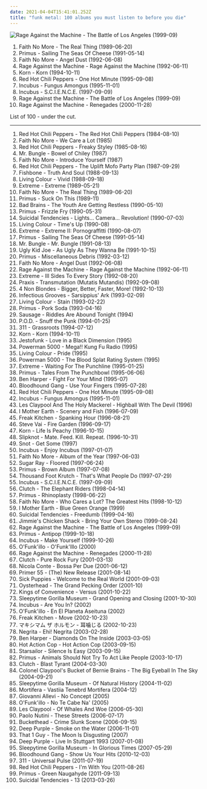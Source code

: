 ```yaml
---
date: 2021-04-04T15:41:01.252Z
title: "funk metal: 100 albums you must listen to before you die"
---
```

![Rage Against the Machine - The Battle of Los Angeles (1999-09)](http://coverartarchive.org/release/962df9d5-0ab5-4f90-97d9-99cb0ab52360/2939556829-500.jpg "Rage Against the Machine - The Battle of Los Angeles (1999-09)")
<ol class="albums">
<li data-cover="http://coverartarchive.org/release/bdc6f2fe-cc88-3bdc-93f9-4c69d1f94d64/9560736864-500.jpg" data-tags="alternative metal, alternative rock, rock" role="button">Faith No More - The Real Thing (1989-06-20)</li>
<li data-cover="http://coverartarchive.org/release/c3814cca-63d1-4cfa-9934-60957205b86b/26730700764-500.jpg" data-tags="alternative rock, funk metal, rock, funk, 90s, alternative metal" role="button">Primus - Sailing The Seas Of Cheese (1991-05-14)</li>
<li data-cover="http://coverartarchive.org/release/9a25698c-bf29-3297-a05f-80f68c736e14/25332108545-500.jpg" data-tags="alternative rock, rock, alternative metal" role="button">Faith No More - Angel Dust (1992-06-08)</li>
<li data-cover="https://img.discogs.com/RSomcpkWT3gqrov3iwDg-sJlxZw=/fit-in/600x449/filters:strip_icc():format(jpeg):mode_rgb():quality(90)/discogs-images/R-8900165-1471085814-2540.jpeg.jpg" data-tags="rock" role="button">Rage Against the Machine - Rage Against the Machine (1992-06-11)</li>
<li data-cover="http://coverartarchive.org/release/b06d3f9d-78b1-3155-89be-e7af11730806/2192472321-500.jpg" data-tags="nu metal" role="button">Korn - Korn (1994-10-11)</li>
<li data-cover="https://img.discogs.com/31gR0JrjT4wpFgCD7pf2u1N2FGE=/fit-in/600x600/filters:strip_icc():format(jpeg):mode_rgb():quality(90)/discogs-images/R-6757360-1425997407-7575.jpeg.jpg" data-tags="alternative rock, rock, 90s" role="button">Red Hot Chili Peppers - One Hot Minute (1995-09-08)</li>
<li data-cover="http://coverartarchive.org/release/b14f5b76-0f8c-3b16-b193-1438299abdea/12785839911-500.jpg" data-tags="funk metal" role="button">Incubus - Fungus Amongus (1995-11-01)</li>
<li data-cover="http://coverartarchive.org/release/18622368-24e9-45ce-93d5-be2e4f45b3b3/8631104442-500.jpg" data-tags="alternative rock, funk metal, rock" role="button">Incubus - S.C.I.E.N.C.E. (1997-09-09)</li>
<li data-cover="http://coverartarchive.org/release/962df9d5-0ab5-4f90-97d9-99cb0ab52360/2939556829-500.jpg" data-tags="rock" role="button">Rage Against the Machine - The Battle of Los Angeles (1999-09)</li>
<li data-cover="http://coverartarchive.org/release/1c293abc-3993-3d1d-bb8d-e8fe18621488/9245164218-500.jpg" data-tags="rock, alternative rock" role="button">Rage Against the Machine - Renegades (2000-11-28)</li>
</ol>
List of 100 - under the cut.
<!-- more -->

_________________

<ol class="albums">
<li data-cover="https://img.discogs.com/P-IsgOwwUvBnHxQdrSfEQ9aY3mg=/fit-in/600x398/filters:strip_icc():format(jpeg):mode_rgb():quality(90)/discogs-images/R-12082107-1527936657-8458.jpeg.jpg" data-tags="funk rock" role="button">
Red Hot Chili Peppers - The Red Hot Chili Peppers (1984-08-10)
</li>
<li data-cover="http://coverartarchive.org/release/6f6282a9-6b8f-4215-b61f-358ba8ebb9d0/2824608720-500.jpg" data-tags="alternative metal, post-punk, funk metal" role="button">
Faith No More - We Care a Lot (1985)
</li>
<li data-cover="http://coverartarchive.org/release/a7a1b8da-a9ab-4153-8b6a-ee331c391938/1037573218-500.jpg" data-tags="funk rock, funk" role="button">
Red Hot Chili Peppers - Freaky Styley (1985-08-16)
</li>
<li data-cover="https://img.discogs.com/RyjQvWuGyAVMl0Q1JV6X4qtNyEU=/fit-in/600x600/filters:strip_icc():format(jpeg):mode_rgb():quality(90)/discogs-images/R-1307399-1424914171-5164.jpeg.jpg" data-tags="experimental" role="button">
Mr. Bungle - Bowel of Chiley (1987)
</li>
<li data-cover="https://via.placeholder.com/450" data-tags="alternative metal, funk metal" role="button">
Faith No More - Introduce Yourself (1987)
</li>
<li data-cover="http://coverartarchive.org/release/0ae5fdcc-586f-4a1f-b3dd-342f5a84cb4a/21130359568-500.jpg" data-tags="funk rock" role="button">
Red Hot Chili Peppers - The Uplift Mofo Party Plan (1987-09-29)
</li>
<li data-cover="http://coverartarchive.org/release/04a29c62-4cb6-48b4-8be3-484774ee1adf/23490334229-500.jpg" data-tags="80s, funk rock" role="button">
Fishbone - Truth And Soul (1988-09-13)
</li>
<li data-cover="http://coverartarchive.org/release/245c9588-b4f8-33df-98f4-4b29b3775916/11571156452-500.jpg" data-tags="hard rock, 80s" role="button">
Living Colour - Vivid (1988-09-18)
</li>
<li data-cover="http://coverartarchive.org/release/31b2522c-041b-44b7-9daa-17ecea4faf6f/28725503103-500.jpg" data-tags="hard rock, hair metal" role="button">
Extreme - Extreme (1989-05-21)
</li>
<li data-cover="http://coverartarchive.org/release/bdc6f2fe-cc88-3bdc-93f9-4c69d1f94d64/9560736864-500.jpg" data-tags="alternative metal, alternative rock, rock" role="button">
Faith No More - The Real Thing (1989-06-20)
</li>
<li data-cover="https://img.discogs.com/fME9WDprVWO872Nj6MWYSu-qglM=/fit-in/600x599/filters:strip_icc():format(jpeg):mode_rgb():quality(90)/discogs-images/R-975806-1424371718-1856.jpeg.jpg" data-tags="funk metal, alternative metal, primus" role="button">
Primus - Suck On This (1989-11)
</li>
<li data-cover="http://coverartarchive.org/release/ec9814ab-85f9-41a8-80b5-0cdbbee19ec2/5343910937-500.jpg" data-tags="reggae, funk metal, bad brains, hardcore punk, youth, amsterdam, 1980s, 1990s, netherlands, live album, live recording, us-american, sst records, paradiso, heavy metal music, agitation, the youth are getting restless, k1r7m" role="button">
Bad Brains - The Youth Are Getting Restless (1990-05-10)
</li>
<li data-cover="https://img.discogs.com/YqqCs70buzegtoFW7myFLVnsQ8U=/fit-in/600x607/filters:strip_icc():format(jpeg):mode_rgb():quality(90)/discogs-images/R-3000806-1508266484-8892.jpeg.jpg" data-tags="funk metal" role="button">
Primus - Frizzle Fry (1990-05-31)
</li>
<li data-cover="http://coverartarchive.org/release/cd47d1f3-1d73-4c92-8766-edf5dfea2c4b/14170897981-500.jpg" data-tags="thrash metal" role="button">
Suicidal Tendencies - Lights... Camera... Revolution! (1990-07-03)
</li>
<li data-cover="https://img.discogs.com/Czjx-Evs1ry3YEs-pyzuOBH6kqY=/fit-in/600x598/filters:strip_icc():format(jpeg):mode_rgb():quality(90)/discogs-images/R-5915276-1406214919-8685.jpeg.jpg" data-tags="hard rock, 90s, funk rock" role="button">
Living Colour - Time's Up (1990-08)
</li>
<li data-cover="http://coverartarchive.org/release/35a28722-a9ed-3bcd-975d-2a3fede3907b/5891797788-500.jpg" data-tags="hard rock" role="button">
Extreme - Extreme II: Pornograffitti (1990-08-07)
</li>
<li data-cover="http://coverartarchive.org/release/c3814cca-63d1-4cfa-9934-60957205b86b/26730700764-500.jpg" data-tags="alternative rock, funk metal, rock, funk, 90s, alternative metal" role="button">
Primus - Sailing The Seas Of Cheese (1991-05-14)
</li>
<li data-cover="https://via.placeholder.com/450" data-tags="experimental" role="button">
Mr. Bungle - Mr. Bungle (1991-08-13)
</li>
<li data-cover="http://coverartarchive.org/release/7e2c82ba-9ba4-4827-9a22-bcd7844f1a0b/7919566324-500.jpg" data-tags="hard rock, funk metal, wants, dr b tags" role="button">
Ugly Kid Joe - As Ugly As They Wanna Be (1991-10-15)
</li>
<li data-cover="https://img.discogs.com/3nNxy1l1TqsMwYj2Xh-ESidYL4w=/fit-in/600x600/filters:strip_icc():format(jpeg):mode_rgb():quality(90)/discogs-images/R-473273-1428439620-5239.jpeg.jpg" data-tags="primus, cover" role="button">
Primus - Miscellaneous Debris (1992-03-12)
</li>
<li data-cover="http://coverartarchive.org/release/9a25698c-bf29-3297-a05f-80f68c736e14/25332108545-500.jpg" data-tags="alternative rock, rock, alternative metal" role="button">
Faith No More - Angel Dust (1992-06-08)
</li>
<li data-cover="https://img.discogs.com/RSomcpkWT3gqrov3iwDg-sJlxZw=/fit-in/600x449/filters:strip_icc():format(jpeg):mode_rgb():quality(90)/discogs-images/R-8900165-1471085814-2540.jpeg.jpg" data-tags="rock" role="button">
Rage Against the Machine - Rage Against the Machine (1992-06-11)
</li>
<li data-cover="http://coverartarchive.org/release/a02e8730-2374-330a-8e10-f5097b644982/9458120372-500.jpg" data-tags="hard rock, funk rock" role="button">
Extreme - III Sides To Every Story (1992-08-20)
</li>
<li data-cover="https://img.discogs.com/WQZj-xfAaLTCC-eMXu8IxwYAaz8=/fit-in/600x600/filters:strip_icc():format(jpeg):mode_rgb():quality(90)/discogs-images/R-1373112-1261422063.jpeg.jpg" data-tags="funk, metal" role="button">
Praxis - Transmutation (Mutatis Mutandis) (1992-09-08)
</li>
<li data-cover="http://coverartarchive.org/release/802a9b0f-76f1-48b1-a386-453aa6760950/8528725183-500.jpg" data-tags="alternative rock, female vocalists, 90s, rock" role="button">
4 Non Blondes - Bigger, Better, Faster, More! (1992-10-13)
</li>
<li data-cover="https://img.discogs.com/rmZV3SP6fTF6UEK0Lw66yjbnMm0=/fit-in/600x635/filters:strip_icc():format(jpeg):mode_rgb():quality(90)/discogs-images/R-15223219-1588329994-4156.jpeg.jpg" data-tags="funk, funk metal" role="button">
Infectious Grooves - Sarsippius' Ark (1993-02-09)
</li>
<li data-cover="https://img.discogs.com/uFsvsXPDcTVMLCHjduyXHbQakR0=/fit-in/600x529/filters:strip_icc():format(jpeg):mode_rgb():quality(90)/discogs-images/R-2577412-1291341721.jpeg.jpg" data-tags="funk metal, rock" role="button">
Living Colour - Stain (1993-02-22)
</li>
<li data-cover="http://coverartarchive.org/release/8e0b296b-9ba7-4781-b151-c6eb0d17b85d/19621358532-500.jpg" data-tags="alternative metal" role="button">
Primus - Pork Soda (1993-04-16)
</li>
<li data-cover="https://img.discogs.com/pD3EZoOo0zMmGwpDhPRcXnbtJKI=/fit-in/600x595/filters:strip_icc():format(jpeg):mode_rgb():quality(90)/discogs-images/R-851367-1226056512.jpeg.jpg" data-tags="funk metal" role="button">
Sausage - Riddles Are Abound Tonight (1994)
</li>
<li data-cover="http://coverartarchive.org/release/5a606e51-6ff4-3ff4-8ed3-9163e34d0261/13579108697-500.jpg" data-tags="rapcore, nu metal" role="button">
P.O.D. - Snuff the Punk (1994-01-25)
</li>
<li data-cover="http://coverartarchive.org/release/31393df7-4500-42f4-a7e3-01a8894793b4/5597540729-500.jpg" data-tags="rock, alternative rock" role="button">
311 - Grassroots (1994-07-12)
</li>
<li data-cover="http://coverartarchive.org/release/b06d3f9d-78b1-3155-89be-e7af11730806/2192472321-500.jpg" data-tags="nu metal" role="button">
Korn - Korn (1994-10-11)
</li>
<li data-cover="http://coverartarchive.org/release/6974270c-ef73-4c2c-8704-20140e89d341/7263999846-500.jpg" data-tags="funk, jazz-funk" role="button">
Jestofunk - Love in a Black Dimension (1995)
</li>
<li data-cover="http://coverartarchive.org/release/2101f51b-6a27-4c34-8cee-44c3e678453b/19604751300-500.jpg" data-tags="alternative metal" role="button">
Powerman 5000 - Mega!! Kung Fu Radio (1995)
</li>
<li data-cover="http://coverartarchive.org/release/90725120-5feb-48d2-af0b-b8ba0b0b4377/6832081005-500.jpg" data-tags="rock" role="button">
Living Colour - Pride (1995)
</li>
<li data-cover="http://coverartarchive.org/release/bdc38381-8c0e-4e56-b42b-fb49f4e37803/8311816749-500.jpg" data-tags="hard rock, funk metal, alternative metal, industrial metal, rapcore, nu-metal" role="button">
Powerman 5000 - The Blood Splat Rating System (1995)
</li>
<li data-cover="https://img.discogs.com/olpaLCmR4tAYWJNW5zerpVyKDSA=/fit-in/467x466/filters:strip_icc():format(jpeg):mode_rgb():quality(90)/discogs-images/R-3526888-1378902025-7178.jpeg.jpg" data-tags="funk rock, rock" role="button">
Extreme - Waiting For The Punchline (1995-01-25)
</li>
<li data-cover="https://img.discogs.com/ucvUD-sDbK35og8mqC6aTXQ9SEc=/fit-in/420x385/filters:strip_icc():format(jpeg):mode_rgb():quality(90)/discogs-images/R-12878829-1543701567-1987.jpeg.jpg" data-tags="90s, alternative metal, funk metal, alternative, alternative rock, primus" role="button">
Primus - Tales From The Punchbowl (1995-06-06)
</li>
<li data-cover="http://coverartarchive.org/release/ce04d4ed-9cda-4d1d-8304-33f143db0b6a/6375099104-500.jpg" data-tags="blues, rock, acoustic" role="button">
Ben Harper - Fight For Your Mind (1995-07)
</li>
<li data-cover="http://coverartarchive.org/release/0ed5e9a0-8b60-45e3-aba6-2166bcc32e4c/8479500461-500.jpg" data-tags="alternative rock" role="button">
Bloodhound Gang - Use Your Fingers (1995-07-28)
</li>
<li data-cover="https://img.discogs.com/31gR0JrjT4wpFgCD7pf2u1N2FGE=/fit-in/600x600/filters:strip_icc():format(jpeg):mode_rgb():quality(90)/discogs-images/R-6757360-1425997407-7575.jpeg.jpg" data-tags="alternative rock, rock, 90s" role="button">
Red Hot Chili Peppers - One Hot Minute (1995-09-08)
</li>
<li data-cover="http://coverartarchive.org/release/b14f5b76-0f8c-3b16-b193-1438299abdea/12785839911-500.jpg" data-tags="funk metal" role="button">
Incubus - Fungus Amongus (1995-11-01)
</li>
<li data-cover="https://img.discogs.com/7hpzYqsH-Q1rEc7jcINYFY0Egao=/fit-in/600x598/filters:strip_icc():format(jpeg):mode_rgb():quality(90)/discogs-images/R-480461-1321786903.jpeg.jpg" data-tags="rock" role="button">
Les Claypool And The Holy Mackerel - Highball With The Devil (1996)
</li>
<li data-cover="http://coverartarchive.org/release/981dbbfc-0b08-372b-a0b9-a8e15232d484/15456224654-500.jpg" data-tags="rock, alternative, alternative rock, progressive rock, acoustic, funk metal, funk, latin, blues, progressive, blues rock, funk rock, progressive alternative metal, progressive alternative rock, progressive funk rock, alternative funk rock, progressive funk metal, good album" role="button">
I Mother Earth - Scenery and Fish (1996-07-09)
</li>
<li data-cover="http://coverartarchive.org/release/5bb9015d-6d4b-4226-b4d8-196397e59554/20311788316-500.jpg" data-tags="heavy metal, metal, jazz, rock, alternative, alternative rock, experimental, progressive metal, hard rock, progressive rock, fusion, funk metal, funk, progressive, funk rock, wants, progressive alternative metal, progressive alternative rock, progressive funk rock, alternative funk rock, progressive funk metal, spanking hour" role="button">
Freak Kitchen - Spanking Hour (1996-08-21)
</li>
<li data-cover="https://via.placeholder.com/450" data-tags="instrumental rock, guitar virtuoso" role="button">
Steve Vai - Fire Garden (1996-09-17)
</li>
<li data-cover="http://coverartarchive.org/release/c93f6a84-0822-472f-ba7d-a49e475a9a43/4088021294-500.jpg" data-tags="nu metal" role="button">
Korn - Life Is Peachy (1996-10-15)
</li>
<li data-cover="http://coverartarchive.org/release/ce4722b7-7d58-4f7d-b76d-cb4b37fb661b/1069838540-500.jpg" data-tags="metal, nu metal" role="button">
Slipknot - Mate. Feed. Kill. Repeat. (1996-10-31)
</li>
<li data-cover="http://coverartarchive.org/release/e918ad34-b3d8-4f34-a5f7-2347f02d0425/10622308237-500.jpg" data-tags="funk metal, hardcore, nu metal" role="button">
Snot - Get Some (1997)
</li>
<li data-cover="https://img.discogs.com/uTfnXClz16qG-TOpySujzCWkPY0=/fit-in/600x373/filters:strip_icc():format(jpeg):mode_rgb():quality(90)/discogs-images/R-11660734-1520198381-9486.png.jpg" data-tags="alternative rock, funk metal, rock, funk" role="button">
Incubus - Enjoy Incubus (1997-01-07)
</li>
<li data-cover="https://via.placeholder.com/450" data-tags="rock, alternative metal, alternative, alternative rock" role="button">
Faith No More - Album of the Year (1997-06-03)
</li>
<li data-cover="http://coverartarchive.org/release/7aa940e5-6128-4ed1-9d89-86458a1b5ec6/8008267577-500.jpg" data-tags="punk, alternative metal" role="button">
Sugar Ray - Floored (1997-06-24)
</li>
<li data-cover="https://img.discogs.com/xNKw6drUH9yXDBMPpgfoC5wSydE=/fit-in/301x300/filters:strip_icc():format(jpeg):mode_rgb():quality(90)/discogs-images/R-3710701-1341304554-5854.jpeg.jpg" data-tags="funk metal, 90s, les claypool, rock, alternative metal, basically bass" role="button">
Primus - Brown Album (1997-07-08)
</li>
<li data-cover="http://coverartarchive.org/release/a6988fe8-843c-4800-b569-827885402c23/26961870135-500.jpg" data-tags="alternative rock, rap metal, rap rock" role="button">
Thousand Foot Krutch - That's What People Do (1997-07-29)
</li>
<li data-cover="http://coverartarchive.org/release/18622368-24e9-45ce-93d5-be2e4f45b3b3/8631104442-500.jpg" data-tags="alternative rock, funk metal, rock" role="button">
Incubus - S.C.I.E.N.C.E. (1997-09-09)
</li>
<li data-cover="http://coverartarchive.org/release/ef5aa6bc-dfdf-4b1d-bf8d-96f785ef5dfc/18650235841-500.jpg" data-tags="stoner rock" role="button">
Clutch - The Elephant Riders (1998-04-14)
</li>
<li data-cover="http://coverartarchive.org/release/3f6f0e86-80e9-313c-b7e0-9dc08105937b/21426794057-500.jpg" data-tags="funk metal" role="button">
Primus - Rhinoplasty (1998-06-22)
</li>
<li data-cover="http://coverartarchive.org/release/19af6bc8-81ca-4eb0-ba7e-3f0c6113eb66/2618609074-500.jpg" data-tags="rock" role="button">
Faith No More - Who Cares a Lot? The Greatest Hits (1998-10-12)
</li>
<li data-cover="http://coverartarchive.org/release/84c895ec-2999-46ad-b23d-2d288ed83462/15467702597-500.jpg" data-tags="electronica, jazz, rock, alternative, alternative rock, experimental, hard rock, progressive rock, pop rock, acoustic, fusion, world, funk metal, funk, latin, blues, progressive, blues rock, acoustic rock, funk rock, progressive alternative metal, progressive alternative rock, progressive funk rock, alternative funk rock, acoustic funk rock, progressive funk metal, progressive ambient rock, acoustic pop rock, acoustic folk rock, acoustic folk fusion, blues funk rock" role="button">
I Mother Earth - Blue Green Orange (1999)
</li>
<li data-cover="http://coverartarchive.org/release/3e62337e-8efe-3c42-9777-6dee1ed07c25/5233844746-500.jpg" data-tags="hardcore punk, hardcore" role="button">
Suicidal Tendencies - Freedumb (1999-04-16)
</li>
<li data-cover="http://coverartarchive.org/release/0e264b74-e689-40b6-8bc4-cf6d30e57408/17554035291-500.jpg" data-tags="funk metal, alternative metal, maryland, :d, annapolis, oldskoolz, leapsandalbums, jim wirt" role="button">
Jimmie's Chicken Shack - Bring Your Own Stereo (1999-08-24)
</li>
<li data-cover="http://coverartarchive.org/release/962df9d5-0ab5-4f90-97d9-99cb0ab52360/2939556829-500.jpg" data-tags="rock" role="button">
Rage Against the Machine - The Battle of Los Angeles (1999-09)
</li>
<li data-cover="https://img.discogs.com/fzRgl1_qWan58EQ2sode-Shk5DQ=/fit-in/600x600/filters:strip_icc():format(jpeg):mode_rgb():quality(90)/discogs-images/R-11742573-1521612866-9802.jpeg.jpg" data-tags="funk metal" role="button">
Primus - Antipop (1999-10-18)
</li>
<li data-cover="http://coverartarchive.org/release/00d1109d-6954-3791-8193-c29fdc28bf30/23589283839-500.jpg" data-tags="alternative rock, rock" role="button">
Incubus - Make Yourself (1999-10-26)
</li>
<li data-cover="https://img.discogs.com/990QvNo7eWnAzNhZ9wsWa9gDlf0=/fit-in/532x528/filters:strip_icc():format(jpeg):mode_rgb():quality(90)/discogs-images/R-6846409-1427854450-6351.jpeg.jpg" data-tags="jazz, pop, rock, soul, instrumental, acoustic, motown, funk metal, funk, funky, groovy, funk rock, rap metal, jecks" role="button">
O'Funk'illo - O'Funk'Illo (2000)
</li>
<li data-cover="http://coverartarchive.org/release/1c293abc-3993-3d1d-bb8d-e8fe18621488/9245164218-500.jpg" data-tags="rock, alternative rock" role="button">
Rage Against the Machine - Renegades (2000-11-28)
</li>
<li data-cover="http://coverartarchive.org/release/c7c92eab-c53d-47d0-8ae4-92f22d5e3dd8/9285528262-500.jpg" data-tags="stoner rock" role="button">
Clutch - Pure Rock Fury (2001-03-13)
</li>
<li data-cover="http://coverartarchive.org/release/96fe63e2-7ded-4b69-a79d-b7ff407dcd69/17622833440-500.jpg" data-tags="jazz, nu jazz, bossa nova" role="button">
Nicola Conte - Bossa Per Due (2001-06-12)
</li>
<li data-cover="https://img.discogs.com/EXGSm1EU0mUb2U7BbV7FMl1QJ24=/fit-in/600x595/filters:strip_icc():format(jpeg):mode_rgb():quality(90)/discogs-images/R-2154770-1266960960.jpeg.jpg" data-tags="heavy metal, metalcore, hardcore, funk metal, funk, alternative metal, rapcore, nu metal, reggae metal, rap-metal, killswitch engage, slipknot, korn, stone sour, poison the well, flaw, chimaira, hed planet earth, demon hunter, clawfinger, american head charge, hed pe, element eighty, mushroomhead, 40 below summer, primer 55, one minute silence, silent civilian, 36 crazy fists, primer55" role="button">
Primer 55 - (The) New Release (2001-08-14)
</li>
<li data-cover="http://coverartarchive.org/release/f49e0a11-d03b-4034-98b9-61a205d8d1d2/1563647398-500.jpg" data-tags="nu metal" role="button">
Sick Puppies - Welcome to the Real World (2001-09-03)
</li>
<li data-cover="https://img.discogs.com/SXFc2MlxPqDEkUfPPSHdgn70Enw=/fit-in/600x532/filters:strip_icc():format(jpeg):mode_rgb():quality(90)/discogs-images/R-501070-1356643028-2297.jpeg.jpg" data-tags="alternative" role="button">
Oysterhead - The Grand Pecking Order (2001-10)
</li>
<li data-cover="http://coverartarchive.org/release/34d72fb7-f20c-4caa-98aa-178249a8dc95/3038759182-500.jpg" data-tags="indie pop" role="button">
Kings of Convenience - Versus (2001-10-22)
</li>
<li data-cover="http://coverartarchive.org/release/697d31a7-6edc-4ed2-acf8-501de3cbd8bf/5083852483-500.jpg" data-tags="experimental, progressive metal, avant-garde" role="button">
Sleepytime Gorilla Museum - Grand Opening and Closing (2001-10-30)
</li>
<li data-cover="http://coverartarchive.org/release/a0a7b0e2-df05-4ca3-b267-a706b53adae0/25413813801-500.jpg" data-tags="rock, alternative, funk metal, more handclaps" role="button">
Incubus - Are You In? (2002)
</li>
<li data-cover="http://coverartarchive.org/release/cf2f5de6-1eee-4c86-8362-3785643b9176/1853017669-500.jpg" data-tags="jazz, pop, rock, soul, instrumental, acoustic, motown, funk metal, funk, funky, alternative metal, groovy, funk rock, jecks" role="button">
O'Funk'illo - En El Planeta Aseituna (2002)
</li>
<li data-cover="https://img.discogs.com/atNPJQE8YDqOjQSUSGKXAX58m3w=/fit-in/600x598/filters:strip_icc():format(jpeg):mode_rgb():quality(90)/discogs-images/R-1888876-1324824836.jpeg.jpg" data-tags="rock, fusion, progressive alternative metal, fk move" role="button">
Freak Kitchen - Move (2002-10-23)
</li>
<li data-cover="http://coverartarchive.org/release/51075cbf-fda0-45a0-bdfc-c063587d7b8f/7747401431-500.jpg" data-tags="metal, rock, alternative, alternative rock, hardcore, funk metal, funk, alternative metal, 00s, nu metal, funk rock, hardcore punk, maximum the hormone, nao, daisuke-han, maximum the ryo-kun, ue-chang" role="button">
マキシマム ザ ホルモン - 耳噛じる (2002-10-23)
</li>
<li data-cover="https://img.discogs.com/nClrUO33Yh4IpnfrNoMeQk3ZZno=/fit-in/500x473/filters:strip_icc():format(jpeg):mode_rgb():quality(90)/discogs-images/R-8633138-1465567296-8423.jpeg.jpg" data-tags="rock, italian" role="button">
Negrita - Ehi! Negrita (2003-02-28)
</li>
<li data-cover="http://coverartarchive.org/release/5e500047-978a-44d4-84ef-f714be4235ec/16071252194-500.jpg" data-tags="rock, soul, blues, ben harper" role="button">
Ben Harper - Diamonds On The Inside (2003-03-05)
</li>
<li data-cover="http://coverartarchive.org/release/1d744d66-1fdb-4dff-9392-e0e2bbf3f702/17652420521-500.jpg" data-tags="alternative" role="button">
Hot Action Cop - Hot Action Cop (2003-09-15)
</li>
<li data-cover="https://img.discogs.com/-mn5m6C8PS1GcbLRs7crnsvmqq0=/fit-in/600x600/filters:strip_icc():format(jpeg):mode_rgb():quality(90)/discogs-images/R-7098914-1433699223-2052.jpeg.jpg" data-tags="britpop, indie rock" role="button">
Starsailor - Silence Is Easy (2003-09-15)
</li>
<li data-cover="https://img.discogs.com/w8RV5w0KOWJ-jnk33h54PwvCHs8=/fit-in/480x640/filters:strip_icc():format(jpeg):mode_rgb():quality(90)/discogs-images/R-5811167-1403333245-2949.jpeg.jpg" data-tags="funk metal" role="button">
Primus - Animals Should Not Try To Act Like People (2003-10-17)
</li>
<li data-cover="http://coverartarchive.org/release/37ecd876-bccf-383d-8e78-b0f2cc13c964/19386733501-500.jpg" data-tags="stoner rock" role="button">
Clutch - Blast Tyrant (2004-03-30)
</li>
<li data-cover="http://coverartarchive.org/release/cea4b7d5-835f-47d4-af46-e5d507bd5d11/26430724808-500.jpg" data-tags="funk, experimental" role="button">
Colonel Claypool's Bucket of Bernie Brains - The Big Eyeball In The Sky (2004-09-21)
</li>
<li data-cover="http://coverartarchive.org/release/41a71be2-4c3d-43f5-a7f7-f7ea91541bc8/12638055306-500.jpg" data-tags="avant-garde, avant-prog" role="button">
Sleepytime Gorilla Museum - Of Natural History (2004-11-02)
</li>
<li data-cover="http://coverartarchive.org/release/178d4ed8-ab44-456b-8c56-a8736e8e9ae9/2903015576-500.jpg" data-tags="depressive black metal" role="button">
Mortifera - Vastiia Tenebrd Mortifera (2004-12)
</li>
<li data-cover="https://img.discogs.com/HhvqY8FM4Nzpyx9aGx59rPtUR2w=/fit-in/301x300/filters:strip_icc():format(jpeg):mode_rgb():quality(90)/discogs-images/R-1329860-1210168200.jpeg.jpg" data-tags="piano, giovanni allevi" role="button">
Giovanni Allevi - No Concept (2005)
</li>
<li data-cover="https://img.discogs.com/cW_1No87FdJZUbHMb_11wNPb5pk=/fit-in/600x600/filters:strip_icc():format(jpeg):mode_rgb():quality(90)/discogs-images/R-6694333-1424781381-4411.jpeg.jpg" data-tags="jazz, pop, rock, soul, instrumental, reggae, acoustic, motown, funk metal, funk, funky, alternative metal, groovy, funk rock, jecks, alternativo, regge, my cds, opelmelange, flamenkeando con gracia" role="button">
O'Funk'illo - No Te Cabe Na' (2005)
</li>
<li data-cover="http://coverartarchive.org/release/730e73f1-eba2-4466-abd1-7d33e16bf7f2/26439482444-500.jpg" data-tags="funk, rock, experimental, progressive rock, slap bass" role="button">
Les Claypool - Of Whales And Woe (2006-05-30)
</li>
<li data-cover="http://coverartarchive.org/release/0f6aee88-6d56-34d2-a628-eead929a45e3/6358999364-500.jpg" data-tags="pop, singer-songwriter, indie" role="button">
Paolo Nutini - These Streets (2006-07-17)
</li>
<li data-cover="http://coverartarchive.org/release/a65f1f2f-bee5-463a-ad31-34a031c5f007/14928727017-500.jpg" data-tags="guitar virtuoso, instrumental, experimental, avant-garde" role="button">
Buckethead - Crime Slunk Scene (2006-09-15)
</li>
<li data-cover="http://coverartarchive.org/release/bf53d07b-3e5a-4aa6-b039-6b3af603e685/24471994616-500.jpg" data-tags="rock" role="button">
Deep Purple - Smoke on the Water (2006-11-01)
</li>
<li data-cover="http://coverartarchive.org/release/b8900b70-48c1-49c3-b162-c223d5c9a35e/12574350007-500.jpg" data-tags="experimental, singer-songwriter, funk metal, funk, opelmelange" role="button">
That 1 Guy - The Moon Is Disgusting (2007)
</li>
<li data-cover="http://coverartarchive.org/release/6aca0918-bcf8-448c-abb8-b6bbbf15b3fd/20477961208-500.jpg" data-tags="hard rock" role="button">
Deep Purple - Live In Stuttgart 1993 (2007-01-08)
</li>
<li data-cover="http://coverartarchive.org/release/886c3b42-b902-42b2-a413-5f6c4cd902d3/5083823028-500.jpg" data-tags="avant-garde, progressive metal" role="button">
Sleepytime Gorilla Museum - In Glorious Times (2007-05-29)
</li>
<li data-cover="http://coverartarchive.org/release/92b9a826-e376-4ca7-99f4-6b91fb5fc741/8147662070-500.jpg" data-tags="rock, alternative rock, nice album art" role="button">
Bloodhound Gang - Show Us Your Hits (2010-12-03)
</li>
<li data-cover="https://img.discogs.com/ptMfzF6eBxxLkoyL0P2RM2OgcLQ=/fit-in/575x575/filters:strip_icc():format(jpeg):mode_rgb():quality(90)/discogs-images/R-3000822-1311126100.jpeg.jpg" data-tags="reggae" role="button">
311 - Universal Pulse (2011-07-19)
</li>
<li data-cover="http://coverartarchive.org/release/1913928d-2516-4a0a-8095-9f9e5747fe58/15138257450-500.jpg" data-tags="funk rock, alternative rock, rock" role="button">
Red Hot Chili Peppers - I'm With You (2011-08-26)
</li>
<li data-cover="http://coverartarchive.org/release/ae60c319-9ca4-43d2-8844-5172095d7ae3/14873228469-500.jpg" data-tags="primus" role="button">
Primus - Green Naugahyde (2011-09-13)
</li>
<li data-cover="http://coverartarchive.org/release/23044686-2c28-4bd2-b7e7-509a4411156a/14171115575-500.jpg" data-tags="hardcore" role="button">
Suicidal Tendencies - 13 (2013-03-26)
</li>
</ol>